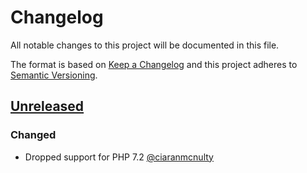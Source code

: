 # Changelog
All notable changes to this project will be documented in this file.

The format is based on [Keep a Changelog](http://keepachangelog.com/en/1.0.0/)
and this project adheres to [Semantic Versioning](http://semver.org/spec/v2.0.0.html).

## [Unreleased]
### Changed
 - Dropped support for PHP 7.2 [@ciaranmcnulty](https://github.com/ciaranmcnulty)
 
[Unreleased]: https://github.com/phpspec/phpspec/compare/6.2.1...main

